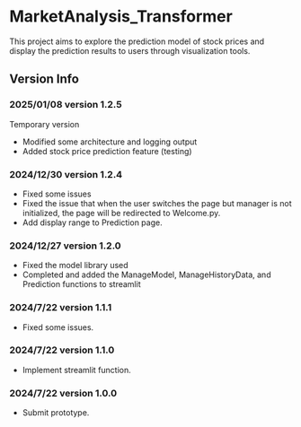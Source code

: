 # MarketAnalysis_Transformer

This project aims to explore the prediction model of stock prices and display the prediction results to users through visualization tools.

## Version Info

### 2025/01/08 version 1.2.5
Temporary version
- Modified some architecture and logging output
- Added stock price prediction feature (testing)

### 2024/12/30 version 1.2.4
- Fixed some issues
- Fixed the issue that when the user switches the page but manager is not initialized, the page will be redirected to Welcome.py.
- Add display range to Prediction page.

### 2024/12/27 version 1.2.0
- Fixed the model library used
- Completed and added the ManageModel, ManageHistoryData, and Prediction functions to streamlit

### 2024/7/22 version 1.1.1
- Fixed some issues.

### 2024/7/22 version 1.1.0
- Implement streamlit function.

### 2024/7/22 version 1.0.0
- Submit prototype.

